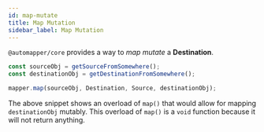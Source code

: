 ```yaml
---
id: map-mutate
title: Map Mutation
sidebar_label: Map Mutation
---
```


`@automapper/core` provides a way to _map mutate_ a **Destination**.

```ts
const sourceObj = getSourceFromSomewhere();
const destinationObj = getDestinationFromSomewhere();

mapper.map(sourceObj, Destination, Source, destinationObj);
```

The above snippet shows an overload of `map()` that would allow for mapping `destinationObj` mutably. This overload of `map()` is a `void` function because it will not return anything.
